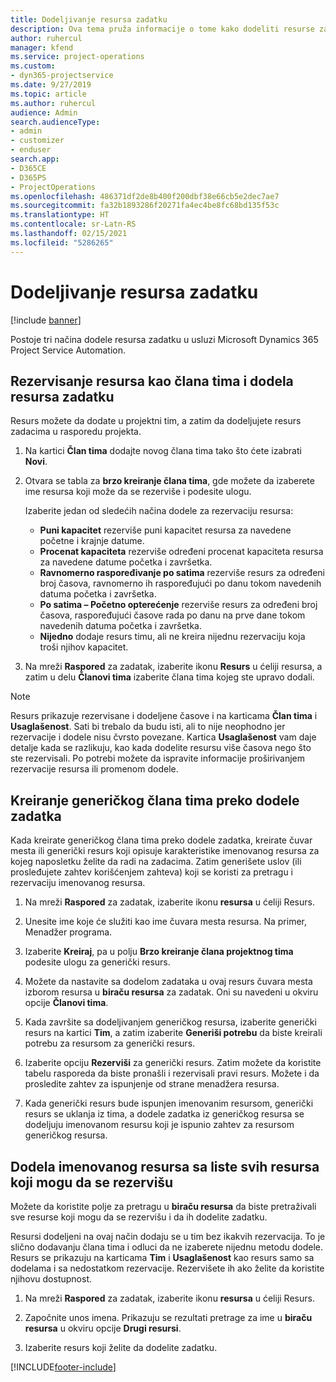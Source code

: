 ```yaml
---
title: Dodeljivanje resursa zadatku
description: Ova tema pruža informacije o tome kako dodeliti resurse zadacima.
author: ruhercul
manager: kfend
ms.service: project-operations
ms.custom:
- dyn365-projectservice
ms.date: 9/27/2019
ms.topic: article
ms.author: ruhercul
audience: Admin
search.audienceType:
- admin
- customizer
- enduser
search.app:
- D365CE
- D365PS
- ProjectOperations
ms.openlocfilehash: 486371df2de8b400f200dbf38e66cb5e2dec7ae7
ms.sourcegitcommit: fa32b1893286f20271fa4ec4be8fc68bd135f53c
ms.translationtype: HT
ms.contentlocale: sr-Latn-RS
ms.lasthandoff: 02/15/2021
ms.locfileid: "5286265"
---
```

# <a name="assign-a-resource-to-a-task"></a>Dodeljivanje resursa zadatku

[!include [banner](../includes/psa-now-project-operations.md)]

Postoje tri načina dodele resursa zadatku u usluzi Microsoft Dynamics 365 Project Service Automation.

## <a name="book-a-resource-as-a-team-member-and-then-assign-the-resource-to-a-task"></a>Rezervisanje resursa kao člana tima i dodela resursa zadatku

Resurs možete da dodate u projektni tim, a zatim da dodeljujete resurs zadacima u rasporedu projekta.

1. Na kartici **Član tima** dodajte novog člana tima tako što ćete izabrati **Novi**. 

2. Otvara se tabla za **brzo kreiranje člana tima**, gde možete da izaberete ime resursa koji može da se rezerviše i podesite ulogu. 

    Izaberite jedan od sledećih načina dodele za rezervaciju resursa:

    - **Puni kapacitet** rezerviše puni kapacitet resursa za navedene početne i krajnje datume.
    - **Procenat kapaciteta** rezerviše određeni procenat kapaciteta resursa za navedene datume početka i završetka.
    - **Ravnomerno raspoređivanje po satima** rezerviše resurs za određeni broj časova, ravnomerno ih raspoređujući po danu tokom navedenih datuma početka i završetka.
    - **Po satima – Početno opterećenje** rezerviše resurs za određeni broj časova, raspoređujući časove rada po danu na prve dane tokom navedenih datuma početka i završetka.
    - **Nijedno** dodaje resurs timu, ali ne kreira nijednu rezervaciju koja troši njihov kapacitet.

3. Na mreži **Raspored** za zadatak, izaberite ikonu **Resurs** u ćeliji resursa, a zatim u delu **Članovi tima** izaberite člana tima kojeg ste upravo dodali. 

> [!NOTE]
> Resurs prikazuje rezervisane i dodeljene časove i na karticama **Član tima** i **Usaglašenost**. Sati bi trebalo da budu isti, ali to nije neophodno jer rezervacije i dodele nisu čvrsto povezane. Kartica **Usaglašenost** vam daje detalje kada se razlikuju, kao kada dodelite resursu više časova nego što ste rezervisali. Po potrebi možete da ispravite informacije proširivanjem rezervacije resursa ili promenom dodele.

## <a name="create-a-generic-team-member-through-task-assignment"></a>Kreiranje generičkog člana tima preko dodele zadatka

Kada kreirate generičkog člana tima preko dodele zadatka, kreirate čuvar mesta ili generički resurs koji opisuje karakteristike imenovanog resursa za kojeg naposletku želite da radi na zadacima. Zatim generišete uslov (ili prosleđujete zahtev korišćenjem zahteva) koji se koristi za pretragu i rezervaciju imenovanog resursa.

1. Na mreži **Raspored** za zadatak, izaberite ikonu **resursa** u ćeliji Resurs.

2. Unesite ime koje će služiti kao ime čuvara mesta resursa. Na primer, Menadžer programa.

3. Izaberite **Kreiraj**, pa u polju **Brzo kreiranje člana projektnog tima** podesite ulogu za generički resurs.

4. Možete da nastavite sa dodelom zadataka u ovaj resurs čuvara mesta izborom resursa u **biraču resursa** za zadatak. Oni su navedeni u okviru opcije **Članovi tima**.

5. Kada završite sa dodeljivanjem generičkog resursa, izaberite generički resurs na kartici **Tim**, a zatim izaberite **Generiši potrebu** da biste kreirali potrebu za resursom za generički resurs.

6. Izaberite opciju **Rezerviši** za generički resurs. Zatim možete da koristite tabelu rasporeda da biste pronašli i rezervisali pravi resurs. Možete i da prosledite zahtev za ispunjenje od strane menadžera resursa.

7. Kada generički resurs bude ispunjen imenovanim resursom, generički resurs se uklanja iz tima, a dodele zadatka iz generičkog resursa se dodeljuju imenovanom resursu koji je ispunio zahtev za resursom generičkog resursa.

## <a name="assign-a-named-resource-from-the-list-of-all-bookable-resources"></a>Dodela imenovanog resursa sa liste svih resursa koji mogu da se rezervišu

Možete da koristite polje za pretragu u **biraču resursa** da biste pretraživali sve resurse koji mogu da se rezervišu i da ih dodelite zadatku.

Resursi dodeljeni na ovaj način dodaju se u tim bez ikakvih rezervacija. To je slično dodavanju člana tima i odluci da ne izaberete nijednu metodu dodele. Resurs se prikazuju na karticama **Tim** i **Usaglašenost** kao resurs samo sa dodelama i sa nedostatkom rezervacije. Rezervišete ih ako želite da koristite njihovu dostupnost.

1. Na mreži **Raspored** za zadatak, izaberite ikonu **resursa** u ćeliji Resurs.

2. Započnite unos imena. Prikazuju se rezultati pretrage za ime u **biraču resursa** u okviru opcije **Drugi resursi**.

3. Izaberite resurs koji želite da dodelite zadatku.



[!INCLUDE[footer-include](../includes/footer-banner.md)]